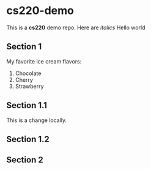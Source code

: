 # cs220-demo
This is a **cs220** demo repo.
Here are *italics*
Hello world

## Section 1
My favorite ice cream flavors:
1. Chocolate
2. Cherry
3. Strawberry

## Section 1.1
This is a change locally.

## Section 1.2

## Section 2